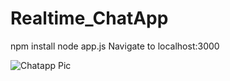 # Realtime_ChatApp
npm install
node app.js
Navigate to localhost:3000

![Chatapp Pic](https://github.com/abdelfattah10/Realtime_ChatApp/master/chatPic.png)
